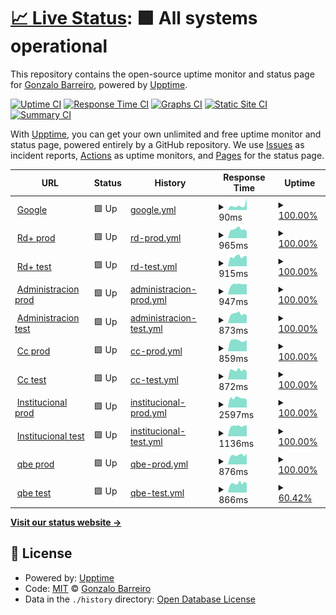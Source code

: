 # [📈 Live Status](https://Gonchito.github.io/VerifStatusPages): <!--live status--> **🟩 All systems operational**

This repository contains the open-source uptime monitor and status page for [Gonzalo Barreiro](https://Gonchito.github.io/VerifStatusPages), powered by [Upptime](https://github.com/upptime/upptime).

[![Uptime CI](https://github.com/Gonchito/VerifStatusPages/workflows/Uptime%20CI/badge.svg)](https://github.com/Gonchito/VerifStatusPages/actions?query=workflow%3A%22Uptime+CI%22)
[![Response Time CI](https://github.com/Gonchito/VerifStatusPages/workflows/Response%20Time%20CI/badge.svg)](https://github.com/Gonchito/VerifStatusPages/actions?query=workflow%3A%22Response+Time+CI%22)
[![Graphs CI](https://github.com/Gonchito/VerifStatusPages/workflows/Graphs%20CI/badge.svg)](https://github.com/Gonchito/VerifStatusPages/actions?query=workflow%3A%22Graphs+CI%22)
[![Static Site CI](https://github.com/Gonchito/VerifStatusPages/workflows/Static%20Site%20CI/badge.svg)](https://github.com/Gonchito/VerifStatusPages/actions?query=workflow%3A%22Static+Site+CI%22)
[![Summary CI](https://github.com/Gonchito/VerifStatusPages/workflows/Summary%20CI/badge.svg)](https://github.com/Gonchito/VerifStatusPages/actions?query=workflow%3A%22Summary+CI%22)

With [Upptime](https://upptime.js.org), you can get your own unlimited and free uptime monitor and status page, powered entirely by a GitHub repository. We use [Issues](https://github.com/Gonchito/VerifStatusPages/issues) as incident reports, [Actions](https://github.com/Gonchito/VerifStatusPages/actions) as uptime monitors, and [Pages](https://Gonchito.github.io/VerifStatusPages) for the status page.

<!--start: status pages-->
<!-- This summary is generated by Upptime (https://github.com/upptime/upptime) -->
<!-- Do not edit this manually, your changes will be overwritten -->
<!-- prettier-ignore -->
| URL | Status | History | Response Time | Uptime |
| --- | ------ | ------- | ------------- | ------ |
| <img alt="" src="https://icons.duckduckgo.com/ip3/null.ico" height="13"> [Google](www.google.com) | 🟩 Up | [google.yml](https://github.com/Gonchito/VerifStatusPages/commits/HEAD/history/google.yml) | <details><summary><img alt="Response time graph" src="./graphs/google/response-time-week.png" height="20"> 90ms</summary><br><a href="https://Gonchito.github.io/VerifStatusPages/history/google"><img alt="Response time 81" src="https://img.shields.io/endpoint?url=https%3A%2F%2Fraw.githubusercontent.com%2FGonchito%2FVerifStatusPages%2FHEAD%2Fapi%2Fgoogle%2Fresponse-time.json"></a><br><a href="https://Gonchito.github.io/VerifStatusPages/history/google"><img alt="24-hour response time 238" src="https://img.shields.io/endpoint?url=https%3A%2F%2Fraw.githubusercontent.com%2FGonchito%2FVerifStatusPages%2FHEAD%2Fapi%2Fgoogle%2Fresponse-time-day.json"></a><br><a href="https://Gonchito.github.io/VerifStatusPages/history/google"><img alt="7-day response time 90" src="https://img.shields.io/endpoint?url=https%3A%2F%2Fraw.githubusercontent.com%2FGonchito%2FVerifStatusPages%2FHEAD%2Fapi%2Fgoogle%2Fresponse-time-week.json"></a><br><a href="https://Gonchito.github.io/VerifStatusPages/history/google"><img alt="30-day response time 81" src="https://img.shields.io/endpoint?url=https%3A%2F%2Fraw.githubusercontent.com%2FGonchito%2FVerifStatusPages%2FHEAD%2Fapi%2Fgoogle%2Fresponse-time-month.json"></a><br><a href="https://Gonchito.github.io/VerifStatusPages/history/google"><img alt="1-year response time 81" src="https://img.shields.io/endpoint?url=https%3A%2F%2Fraw.githubusercontent.com%2FGonchito%2FVerifStatusPages%2FHEAD%2Fapi%2Fgoogle%2Fresponse-time-year.json"></a></details> | <details><summary><a href="https://Gonchito.github.io/VerifStatusPages/history/google">100.00%</a></summary><a href="https://Gonchito.github.io/VerifStatusPages/history/google"><img alt="All-time uptime 100.00%" src="https://img.shields.io/endpoint?url=https%3A%2F%2Fraw.githubusercontent.com%2FGonchito%2FVerifStatusPages%2FHEAD%2Fapi%2Fgoogle%2Fuptime.json"></a><br><a href="https://Gonchito.github.io/VerifStatusPages/history/google"><img alt="24-hour uptime 100.00%" src="https://img.shields.io/endpoint?url=https%3A%2F%2Fraw.githubusercontent.com%2FGonchito%2FVerifStatusPages%2FHEAD%2Fapi%2Fgoogle%2Fuptime-day.json"></a><br><a href="https://Gonchito.github.io/VerifStatusPages/history/google"><img alt="7-day uptime 100.00%" src="https://img.shields.io/endpoint?url=https%3A%2F%2Fraw.githubusercontent.com%2FGonchito%2FVerifStatusPages%2FHEAD%2Fapi%2Fgoogle%2Fuptime-week.json"></a><br><a href="https://Gonchito.github.io/VerifStatusPages/history/google"><img alt="30-day uptime 100.00%" src="https://img.shields.io/endpoint?url=https%3A%2F%2Fraw.githubusercontent.com%2FGonchito%2FVerifStatusPages%2FHEAD%2Fapi%2Fgoogle%2Fuptime-month.json"></a><br><a href="https://Gonchito.github.io/VerifStatusPages/history/google"><img alt="1-year uptime 100.00%" src="https://img.shields.io/endpoint?url=https%3A%2F%2Fraw.githubusercontent.com%2FGonchito%2FVerifStatusPages%2FHEAD%2Fapi%2Fgoogle%2Fuptime-year.json"></a></details>
| <img alt="" src="https://icons.duckduckgo.com/ip3/rdplus.rdigitales.com.ar.ico" height="13"> [Rd+ prod](https://rdplus.rdigitales.com.ar/v2/loggin.aspx) | 🟩 Up | [rd-prod.yml](https://github.com/Gonchito/VerifStatusPages/commits/HEAD/history/rd-prod.yml) | <details><summary><img alt="Response time graph" src="./graphs/rd-prod/response-time-week.png" height="20"> 965ms</summary><br><a href="https://Gonchito.github.io/VerifStatusPages/history/rd-prod"><img alt="Response time 944" src="https://img.shields.io/endpoint?url=https%3A%2F%2Fraw.githubusercontent.com%2FGonchito%2FVerifStatusPages%2FHEAD%2Fapi%2Frd-prod%2Fresponse-time.json"></a><br><a href="https://Gonchito.github.io/VerifStatusPages/history/rd-prod"><img alt="24-hour response time 756" src="https://img.shields.io/endpoint?url=https%3A%2F%2Fraw.githubusercontent.com%2FGonchito%2FVerifStatusPages%2FHEAD%2Fapi%2Frd-prod%2Fresponse-time-day.json"></a><br><a href="https://Gonchito.github.io/VerifStatusPages/history/rd-prod"><img alt="7-day response time 965" src="https://img.shields.io/endpoint?url=https%3A%2F%2Fraw.githubusercontent.com%2FGonchito%2FVerifStatusPages%2FHEAD%2Fapi%2Frd-prod%2Fresponse-time-week.json"></a><br><a href="https://Gonchito.github.io/VerifStatusPages/history/rd-prod"><img alt="30-day response time 944" src="https://img.shields.io/endpoint?url=https%3A%2F%2Fraw.githubusercontent.com%2FGonchito%2FVerifStatusPages%2FHEAD%2Fapi%2Frd-prod%2Fresponse-time-month.json"></a><br><a href="https://Gonchito.github.io/VerifStatusPages/history/rd-prod"><img alt="1-year response time 944" src="https://img.shields.io/endpoint?url=https%3A%2F%2Fraw.githubusercontent.com%2FGonchito%2FVerifStatusPages%2FHEAD%2Fapi%2Frd-prod%2Fresponse-time-year.json"></a></details> | <details><summary><a href="https://Gonchito.github.io/VerifStatusPages/history/rd-prod">100.00%</a></summary><a href="https://Gonchito.github.io/VerifStatusPages/history/rd-prod"><img alt="All-time uptime 100.00%" src="https://img.shields.io/endpoint?url=https%3A%2F%2Fraw.githubusercontent.com%2FGonchito%2FVerifStatusPages%2FHEAD%2Fapi%2Frd-prod%2Fuptime.json"></a><br><a href="https://Gonchito.github.io/VerifStatusPages/history/rd-prod"><img alt="24-hour uptime 100.00%" src="https://img.shields.io/endpoint?url=https%3A%2F%2Fraw.githubusercontent.com%2FGonchito%2FVerifStatusPages%2FHEAD%2Fapi%2Frd-prod%2Fuptime-day.json"></a><br><a href="https://Gonchito.github.io/VerifStatusPages/history/rd-prod"><img alt="7-day uptime 100.00%" src="https://img.shields.io/endpoint?url=https%3A%2F%2Fraw.githubusercontent.com%2FGonchito%2FVerifStatusPages%2FHEAD%2Fapi%2Frd-prod%2Fuptime-week.json"></a><br><a href="https://Gonchito.github.io/VerifStatusPages/history/rd-prod"><img alt="30-day uptime 100.00%" src="https://img.shields.io/endpoint?url=https%3A%2F%2Fraw.githubusercontent.com%2FGonchito%2FVerifStatusPages%2FHEAD%2Fapi%2Frd-prod%2Fuptime-month.json"></a><br><a href="https://Gonchito.github.io/VerifStatusPages/history/rd-prod"><img alt="1-year uptime 100.00%" src="https://img.shields.io/endpoint?url=https%3A%2F%2Fraw.githubusercontent.com%2FGonchito%2FVerifStatusPages%2FHEAD%2Fapi%2Frd-prod%2Fuptime-year.json"></a></details>
| <img alt="" src="https://icons.duckduckgo.com/ip3/rdplus.rdtest.com.ar.ico" height="13"> [Rd+ test](https://rdplus.rdtest.com.ar:4433/v2/loggin.aspx) | 🟩 Up | [rd-test.yml](https://github.com/Gonchito/VerifStatusPages/commits/HEAD/history/rd-test.yml) | <details><summary><img alt="Response time graph" src="./graphs/rd-test/response-time-week.png" height="20"> 915ms</summary><br><a href="https://Gonchito.github.io/VerifStatusPages/history/rd-test"><img alt="Response time 1195" src="https://img.shields.io/endpoint?url=https%3A%2F%2Fraw.githubusercontent.com%2FGonchito%2FVerifStatusPages%2FHEAD%2Fapi%2Frd-test%2Fresponse-time.json"></a><br><a href="https://Gonchito.github.io/VerifStatusPages/history/rd-test"><img alt="24-hour response time 962" src="https://img.shields.io/endpoint?url=https%3A%2F%2Fraw.githubusercontent.com%2FGonchito%2FVerifStatusPages%2FHEAD%2Fapi%2Frd-test%2Fresponse-time-day.json"></a><br><a href="https://Gonchito.github.io/VerifStatusPages/history/rd-test"><img alt="7-day response time 915" src="https://img.shields.io/endpoint?url=https%3A%2F%2Fraw.githubusercontent.com%2FGonchito%2FVerifStatusPages%2FHEAD%2Fapi%2Frd-test%2Fresponse-time-week.json"></a><br><a href="https://Gonchito.github.io/VerifStatusPages/history/rd-test"><img alt="30-day response time 1195" src="https://img.shields.io/endpoint?url=https%3A%2F%2Fraw.githubusercontent.com%2FGonchito%2FVerifStatusPages%2FHEAD%2Fapi%2Frd-test%2Fresponse-time-month.json"></a><br><a href="https://Gonchito.github.io/VerifStatusPages/history/rd-test"><img alt="1-year response time 1195" src="https://img.shields.io/endpoint?url=https%3A%2F%2Fraw.githubusercontent.com%2FGonchito%2FVerifStatusPages%2FHEAD%2Fapi%2Frd-test%2Fresponse-time-year.json"></a></details> | <details><summary><a href="https://Gonchito.github.io/VerifStatusPages/history/rd-test">100.00%</a></summary><a href="https://Gonchito.github.io/VerifStatusPages/history/rd-test"><img alt="All-time uptime 100.00%" src="https://img.shields.io/endpoint?url=https%3A%2F%2Fraw.githubusercontent.com%2FGonchito%2FVerifStatusPages%2FHEAD%2Fapi%2Frd-test%2Fuptime.json"></a><br><a href="https://Gonchito.github.io/VerifStatusPages/history/rd-test"><img alt="24-hour uptime 100.00%" src="https://img.shields.io/endpoint?url=https%3A%2F%2Fraw.githubusercontent.com%2FGonchito%2FVerifStatusPages%2FHEAD%2Fapi%2Frd-test%2Fuptime-day.json"></a><br><a href="https://Gonchito.github.io/VerifStatusPages/history/rd-test"><img alt="7-day uptime 100.00%" src="https://img.shields.io/endpoint?url=https%3A%2F%2Fraw.githubusercontent.com%2FGonchito%2FVerifStatusPages%2FHEAD%2Fapi%2Frd-test%2Fuptime-week.json"></a><br><a href="https://Gonchito.github.io/VerifStatusPages/history/rd-test"><img alt="30-day uptime 100.00%" src="https://img.shields.io/endpoint?url=https%3A%2F%2Fraw.githubusercontent.com%2FGonchito%2FVerifStatusPages%2FHEAD%2Fapi%2Frd-test%2Fuptime-month.json"></a><br><a href="https://Gonchito.github.io/VerifStatusPages/history/rd-test"><img alt="1-year uptime 100.00%" src="https://img.shields.io/endpoint?url=https%3A%2F%2Fraw.githubusercontent.com%2FGonchito%2FVerifStatusPages%2FHEAD%2Fapi%2Frd-test%2Fuptime-year.json"></a></details>
| <img alt="" src="https://icons.duckduckgo.com/ip3/administracion.rdigitales.com.ar.ico" height="13"> [Administracion prod](https://administracion.rdigitales.com.ar/login.aspx) | 🟩 Up | [administracion-prod.yml](https://github.com/Gonchito/VerifStatusPages/commits/HEAD/history/administracion-prod.yml) | <details><summary><img alt="Response time graph" src="./graphs/administracion-prod/response-time-week.png" height="20"> 947ms</summary><br><a href="https://Gonchito.github.io/VerifStatusPages/history/administracion-prod"><img alt="Response time 920" src="https://img.shields.io/endpoint?url=https%3A%2F%2Fraw.githubusercontent.com%2FGonchito%2FVerifStatusPages%2FHEAD%2Fapi%2Fadministracion-prod%2Fresponse-time.json"></a><br><a href="https://Gonchito.github.io/VerifStatusPages/history/administracion-prod"><img alt="24-hour response time 959" src="https://img.shields.io/endpoint?url=https%3A%2F%2Fraw.githubusercontent.com%2FGonchito%2FVerifStatusPages%2FHEAD%2Fapi%2Fadministracion-prod%2Fresponse-time-day.json"></a><br><a href="https://Gonchito.github.io/VerifStatusPages/history/administracion-prod"><img alt="7-day response time 947" src="https://img.shields.io/endpoint?url=https%3A%2F%2Fraw.githubusercontent.com%2FGonchito%2FVerifStatusPages%2FHEAD%2Fapi%2Fadministracion-prod%2Fresponse-time-week.json"></a><br><a href="https://Gonchito.github.io/VerifStatusPages/history/administracion-prod"><img alt="30-day response time 920" src="https://img.shields.io/endpoint?url=https%3A%2F%2Fraw.githubusercontent.com%2FGonchito%2FVerifStatusPages%2FHEAD%2Fapi%2Fadministracion-prod%2Fresponse-time-month.json"></a><br><a href="https://Gonchito.github.io/VerifStatusPages/history/administracion-prod"><img alt="1-year response time 920" src="https://img.shields.io/endpoint?url=https%3A%2F%2Fraw.githubusercontent.com%2FGonchito%2FVerifStatusPages%2FHEAD%2Fapi%2Fadministracion-prod%2Fresponse-time-year.json"></a></details> | <details><summary><a href="https://Gonchito.github.io/VerifStatusPages/history/administracion-prod">100.00%</a></summary><a href="https://Gonchito.github.io/VerifStatusPages/history/administracion-prod"><img alt="All-time uptime 100.00%" src="https://img.shields.io/endpoint?url=https%3A%2F%2Fraw.githubusercontent.com%2FGonchito%2FVerifStatusPages%2FHEAD%2Fapi%2Fadministracion-prod%2Fuptime.json"></a><br><a href="https://Gonchito.github.io/VerifStatusPages/history/administracion-prod"><img alt="24-hour uptime 100.00%" src="https://img.shields.io/endpoint?url=https%3A%2F%2Fraw.githubusercontent.com%2FGonchito%2FVerifStatusPages%2FHEAD%2Fapi%2Fadministracion-prod%2Fuptime-day.json"></a><br><a href="https://Gonchito.github.io/VerifStatusPages/history/administracion-prod"><img alt="7-day uptime 100.00%" src="https://img.shields.io/endpoint?url=https%3A%2F%2Fraw.githubusercontent.com%2FGonchito%2FVerifStatusPages%2FHEAD%2Fapi%2Fadministracion-prod%2Fuptime-week.json"></a><br><a href="https://Gonchito.github.io/VerifStatusPages/history/administracion-prod"><img alt="30-day uptime 100.00%" src="https://img.shields.io/endpoint?url=https%3A%2F%2Fraw.githubusercontent.com%2FGonchito%2FVerifStatusPages%2FHEAD%2Fapi%2Fadministracion-prod%2Fuptime-month.json"></a><br><a href="https://Gonchito.github.io/VerifStatusPages/history/administracion-prod"><img alt="1-year uptime 100.00%" src="https://img.shields.io/endpoint?url=https%3A%2F%2Fraw.githubusercontent.com%2FGonchito%2FVerifStatusPages%2FHEAD%2Fapi%2Fadministracion-prod%2Fuptime-year.json"></a></details>
| <img alt="" src="https://icons.duckduckgo.com/ip3/administracion.rdtest.com.ar.ico" height="13"> [Administracion test](https://administracion.rdtest.com.ar:4433//login.aspx) | 🟩 Up | [administracion-test.yml](https://github.com/Gonchito/VerifStatusPages/commits/HEAD/history/administracion-test.yml) | <details><summary><img alt="Response time graph" src="./graphs/administracion-test/response-time-week.png" height="20"> 873ms</summary><br><a href="https://Gonchito.github.io/VerifStatusPages/history/administracion-test"><img alt="Response time 912" src="https://img.shields.io/endpoint?url=https%3A%2F%2Fraw.githubusercontent.com%2FGonchito%2FVerifStatusPages%2FHEAD%2Fapi%2Fadministracion-test%2Fresponse-time.json"></a><br><a href="https://Gonchito.github.io/VerifStatusPages/history/administracion-test"><img alt="24-hour response time 748" src="https://img.shields.io/endpoint?url=https%3A%2F%2Fraw.githubusercontent.com%2FGonchito%2FVerifStatusPages%2FHEAD%2Fapi%2Fadministracion-test%2Fresponse-time-day.json"></a><br><a href="https://Gonchito.github.io/VerifStatusPages/history/administracion-test"><img alt="7-day response time 873" src="https://img.shields.io/endpoint?url=https%3A%2F%2Fraw.githubusercontent.com%2FGonchito%2FVerifStatusPages%2FHEAD%2Fapi%2Fadministracion-test%2Fresponse-time-week.json"></a><br><a href="https://Gonchito.github.io/VerifStatusPages/history/administracion-test"><img alt="30-day response time 912" src="https://img.shields.io/endpoint?url=https%3A%2F%2Fraw.githubusercontent.com%2FGonchito%2FVerifStatusPages%2FHEAD%2Fapi%2Fadministracion-test%2Fresponse-time-month.json"></a><br><a href="https://Gonchito.github.io/VerifStatusPages/history/administracion-test"><img alt="1-year response time 912" src="https://img.shields.io/endpoint?url=https%3A%2F%2Fraw.githubusercontent.com%2FGonchito%2FVerifStatusPages%2FHEAD%2Fapi%2Fadministracion-test%2Fresponse-time-year.json"></a></details> | <details><summary><a href="https://Gonchito.github.io/VerifStatusPages/history/administracion-test">100.00%</a></summary><a href="https://Gonchito.github.io/VerifStatusPages/history/administracion-test"><img alt="All-time uptime 100.00%" src="https://img.shields.io/endpoint?url=https%3A%2F%2Fraw.githubusercontent.com%2FGonchito%2FVerifStatusPages%2FHEAD%2Fapi%2Fadministracion-test%2Fuptime.json"></a><br><a href="https://Gonchito.github.io/VerifStatusPages/history/administracion-test"><img alt="24-hour uptime 100.00%" src="https://img.shields.io/endpoint?url=https%3A%2F%2Fraw.githubusercontent.com%2FGonchito%2FVerifStatusPages%2FHEAD%2Fapi%2Fadministracion-test%2Fuptime-day.json"></a><br><a href="https://Gonchito.github.io/VerifStatusPages/history/administracion-test"><img alt="7-day uptime 100.00%" src="https://img.shields.io/endpoint?url=https%3A%2F%2Fraw.githubusercontent.com%2FGonchito%2FVerifStatusPages%2FHEAD%2Fapi%2Fadministracion-test%2Fuptime-week.json"></a><br><a href="https://Gonchito.github.io/VerifStatusPages/history/administracion-test"><img alt="30-day uptime 100.00%" src="https://img.shields.io/endpoint?url=https%3A%2F%2Fraw.githubusercontent.com%2FGonchito%2FVerifStatusPages%2FHEAD%2Fapi%2Fadministracion-test%2Fuptime-month.json"></a><br><a href="https://Gonchito.github.io/VerifStatusPages/history/administracion-test"><img alt="1-year uptime 100.00%" src="https://img.shields.io/endpoint?url=https%3A%2F%2Fraw.githubusercontent.com%2FGonchito%2FVerifStatusPages%2FHEAD%2Fapi%2Fadministracion-test%2Fuptime-year.json"></a></details>
| <img alt="" src="https://icons.duckduckgo.com/ip3/ccweb.rdigitales.com.ar.ico" height="13"> [Cc prod](https://ccweb.rdigitales.com.ar/Index.aspx) | 🟩 Up | [cc-prod.yml](https://github.com/Gonchito/VerifStatusPages/commits/HEAD/history/cc-prod.yml) | <details><summary><img alt="Response time graph" src="./graphs/cc-prod/response-time-week.png" height="20"> 859ms</summary><br><a href="https://Gonchito.github.io/VerifStatusPages/history/cc-prod"><img alt="Response time 923" src="https://img.shields.io/endpoint?url=https%3A%2F%2Fraw.githubusercontent.com%2FGonchito%2FVerifStatusPages%2FHEAD%2Fapi%2Fcc-prod%2Fresponse-time.json"></a><br><a href="https://Gonchito.github.io/VerifStatusPages/history/cc-prod"><img alt="24-hour response time 872" src="https://img.shields.io/endpoint?url=https%3A%2F%2Fraw.githubusercontent.com%2FGonchito%2FVerifStatusPages%2FHEAD%2Fapi%2Fcc-prod%2Fresponse-time-day.json"></a><br><a href="https://Gonchito.github.io/VerifStatusPages/history/cc-prod"><img alt="7-day response time 859" src="https://img.shields.io/endpoint?url=https%3A%2F%2Fraw.githubusercontent.com%2FGonchito%2FVerifStatusPages%2FHEAD%2Fapi%2Fcc-prod%2Fresponse-time-week.json"></a><br><a href="https://Gonchito.github.io/VerifStatusPages/history/cc-prod"><img alt="30-day response time 923" src="https://img.shields.io/endpoint?url=https%3A%2F%2Fraw.githubusercontent.com%2FGonchito%2FVerifStatusPages%2FHEAD%2Fapi%2Fcc-prod%2Fresponse-time-month.json"></a><br><a href="https://Gonchito.github.io/VerifStatusPages/history/cc-prod"><img alt="1-year response time 923" src="https://img.shields.io/endpoint?url=https%3A%2F%2Fraw.githubusercontent.com%2FGonchito%2FVerifStatusPages%2FHEAD%2Fapi%2Fcc-prod%2Fresponse-time-year.json"></a></details> | <details><summary><a href="https://Gonchito.github.io/VerifStatusPages/history/cc-prod">100.00%</a></summary><a href="https://Gonchito.github.io/VerifStatusPages/history/cc-prod"><img alt="All-time uptime 100.00%" src="https://img.shields.io/endpoint?url=https%3A%2F%2Fraw.githubusercontent.com%2FGonchito%2FVerifStatusPages%2FHEAD%2Fapi%2Fcc-prod%2Fuptime.json"></a><br><a href="https://Gonchito.github.io/VerifStatusPages/history/cc-prod"><img alt="24-hour uptime 100.00%" src="https://img.shields.io/endpoint?url=https%3A%2F%2Fraw.githubusercontent.com%2FGonchito%2FVerifStatusPages%2FHEAD%2Fapi%2Fcc-prod%2Fuptime-day.json"></a><br><a href="https://Gonchito.github.io/VerifStatusPages/history/cc-prod"><img alt="7-day uptime 100.00%" src="https://img.shields.io/endpoint?url=https%3A%2F%2Fraw.githubusercontent.com%2FGonchito%2FVerifStatusPages%2FHEAD%2Fapi%2Fcc-prod%2Fuptime-week.json"></a><br><a href="https://Gonchito.github.io/VerifStatusPages/history/cc-prod"><img alt="30-day uptime 100.00%" src="https://img.shields.io/endpoint?url=https%3A%2F%2Fraw.githubusercontent.com%2FGonchito%2FVerifStatusPages%2FHEAD%2Fapi%2Fcc-prod%2Fuptime-month.json"></a><br><a href="https://Gonchito.github.io/VerifStatusPages/history/cc-prod"><img alt="1-year uptime 100.00%" src="https://img.shields.io/endpoint?url=https%3A%2F%2Fraw.githubusercontent.com%2FGonchito%2FVerifStatusPages%2FHEAD%2Fapi%2Fcc-prod%2Fuptime-year.json"></a></details>
| <img alt="" src="https://icons.duckduckgo.com/ip3/ccweb.rdtest.com.ar.ico" height="13"> [Cc test](https://ccweb.rdtest.com.ar:4433/Index.aspx) | 🟩 Up | [cc-test.yml](https://github.com/Gonchito/VerifStatusPages/commits/HEAD/history/cc-test.yml) | <details><summary><img alt="Response time graph" src="./graphs/cc-test/response-time-week.png" height="20"> 872ms</summary><br><a href="https://Gonchito.github.io/VerifStatusPages/history/cc-test"><img alt="Response time 1078" src="https://img.shields.io/endpoint?url=https%3A%2F%2Fraw.githubusercontent.com%2FGonchito%2FVerifStatusPages%2FHEAD%2Fapi%2Fcc-test%2Fresponse-time.json"></a><br><a href="https://Gonchito.github.io/VerifStatusPages/history/cc-test"><img alt="24-hour response time 760" src="https://img.shields.io/endpoint?url=https%3A%2F%2Fraw.githubusercontent.com%2FGonchito%2FVerifStatusPages%2FHEAD%2Fapi%2Fcc-test%2Fresponse-time-day.json"></a><br><a href="https://Gonchito.github.io/VerifStatusPages/history/cc-test"><img alt="7-day response time 872" src="https://img.shields.io/endpoint?url=https%3A%2F%2Fraw.githubusercontent.com%2FGonchito%2FVerifStatusPages%2FHEAD%2Fapi%2Fcc-test%2Fresponse-time-week.json"></a><br><a href="https://Gonchito.github.io/VerifStatusPages/history/cc-test"><img alt="30-day response time 1078" src="https://img.shields.io/endpoint?url=https%3A%2F%2Fraw.githubusercontent.com%2FGonchito%2FVerifStatusPages%2FHEAD%2Fapi%2Fcc-test%2Fresponse-time-month.json"></a><br><a href="https://Gonchito.github.io/VerifStatusPages/history/cc-test"><img alt="1-year response time 1078" src="https://img.shields.io/endpoint?url=https%3A%2F%2Fraw.githubusercontent.com%2FGonchito%2FVerifStatusPages%2FHEAD%2Fapi%2Fcc-test%2Fresponse-time-year.json"></a></details> | <details><summary><a href="https://Gonchito.github.io/VerifStatusPages/history/cc-test">100.00%</a></summary><a href="https://Gonchito.github.io/VerifStatusPages/history/cc-test"><img alt="All-time uptime 100.00%" src="https://img.shields.io/endpoint?url=https%3A%2F%2Fraw.githubusercontent.com%2FGonchito%2FVerifStatusPages%2FHEAD%2Fapi%2Fcc-test%2Fuptime.json"></a><br><a href="https://Gonchito.github.io/VerifStatusPages/history/cc-test"><img alt="24-hour uptime 100.00%" src="https://img.shields.io/endpoint?url=https%3A%2F%2Fraw.githubusercontent.com%2FGonchito%2FVerifStatusPages%2FHEAD%2Fapi%2Fcc-test%2Fuptime-day.json"></a><br><a href="https://Gonchito.github.io/VerifStatusPages/history/cc-test"><img alt="7-day uptime 100.00%" src="https://img.shields.io/endpoint?url=https%3A%2F%2Fraw.githubusercontent.com%2FGonchito%2FVerifStatusPages%2FHEAD%2Fapi%2Fcc-test%2Fuptime-week.json"></a><br><a href="https://Gonchito.github.io/VerifStatusPages/history/cc-test"><img alt="30-day uptime 100.00%" src="https://img.shields.io/endpoint?url=https%3A%2F%2Fraw.githubusercontent.com%2FGonchito%2FVerifStatusPages%2FHEAD%2Fapi%2Fcc-test%2Fuptime-month.json"></a><br><a href="https://Gonchito.github.io/VerifStatusPages/history/cc-test"><img alt="1-year uptime 100.00%" src="https://img.shields.io/endpoint?url=https%3A%2F%2Fraw.githubusercontent.com%2FGonchito%2FVerifStatusPages%2FHEAD%2Fapi%2Fcc-test%2Fuptime-year.json"></a></details>
| <img alt="" src="https://icons.duckduckgo.com/ip3/www.rdigitales.com.ar.ico" height="13"> [Institucional prod](https://www.rdigitales.com.ar) | 🟩 Up | [institucional-prod.yml](https://github.com/Gonchito/VerifStatusPages/commits/HEAD/history/institucional-prod.yml) | <details><summary><img alt="Response time graph" src="./graphs/institucional-prod/response-time-week.png" height="20"> 2597ms</summary><br><a href="https://Gonchito.github.io/VerifStatusPages/history/institucional-prod"><img alt="Response time 2623" src="https://img.shields.io/endpoint?url=https%3A%2F%2Fraw.githubusercontent.com%2FGonchito%2FVerifStatusPages%2FHEAD%2Fapi%2Finstitucional-prod%2Fresponse-time.json"></a><br><a href="https://Gonchito.github.io/VerifStatusPages/history/institucional-prod"><img alt="24-hour response time 2128" src="https://img.shields.io/endpoint?url=https%3A%2F%2Fraw.githubusercontent.com%2FGonchito%2FVerifStatusPages%2FHEAD%2Fapi%2Finstitucional-prod%2Fresponse-time-day.json"></a><br><a href="https://Gonchito.github.io/VerifStatusPages/history/institucional-prod"><img alt="7-day response time 2597" src="https://img.shields.io/endpoint?url=https%3A%2F%2Fraw.githubusercontent.com%2FGonchito%2FVerifStatusPages%2FHEAD%2Fapi%2Finstitucional-prod%2Fresponse-time-week.json"></a><br><a href="https://Gonchito.github.io/VerifStatusPages/history/institucional-prod"><img alt="30-day response time 2623" src="https://img.shields.io/endpoint?url=https%3A%2F%2Fraw.githubusercontent.com%2FGonchito%2FVerifStatusPages%2FHEAD%2Fapi%2Finstitucional-prod%2Fresponse-time-month.json"></a><br><a href="https://Gonchito.github.io/VerifStatusPages/history/institucional-prod"><img alt="1-year response time 2623" src="https://img.shields.io/endpoint?url=https%3A%2F%2Fraw.githubusercontent.com%2FGonchito%2FVerifStatusPages%2FHEAD%2Fapi%2Finstitucional-prod%2Fresponse-time-year.json"></a></details> | <details><summary><a href="https://Gonchito.github.io/VerifStatusPages/history/institucional-prod">100.00%</a></summary><a href="https://Gonchito.github.io/VerifStatusPages/history/institucional-prod"><img alt="All-time uptime 100.00%" src="https://img.shields.io/endpoint?url=https%3A%2F%2Fraw.githubusercontent.com%2FGonchito%2FVerifStatusPages%2FHEAD%2Fapi%2Finstitucional-prod%2Fuptime.json"></a><br><a href="https://Gonchito.github.io/VerifStatusPages/history/institucional-prod"><img alt="24-hour uptime 100.00%" src="https://img.shields.io/endpoint?url=https%3A%2F%2Fraw.githubusercontent.com%2FGonchito%2FVerifStatusPages%2FHEAD%2Fapi%2Finstitucional-prod%2Fuptime-day.json"></a><br><a href="https://Gonchito.github.io/VerifStatusPages/history/institucional-prod"><img alt="7-day uptime 100.00%" src="https://img.shields.io/endpoint?url=https%3A%2F%2Fraw.githubusercontent.com%2FGonchito%2FVerifStatusPages%2FHEAD%2Fapi%2Finstitucional-prod%2Fuptime-week.json"></a><br><a href="https://Gonchito.github.io/VerifStatusPages/history/institucional-prod"><img alt="30-day uptime 100.00%" src="https://img.shields.io/endpoint?url=https%3A%2F%2Fraw.githubusercontent.com%2FGonchito%2FVerifStatusPages%2FHEAD%2Fapi%2Finstitucional-prod%2Fuptime-month.json"></a><br><a href="https://Gonchito.github.io/VerifStatusPages/history/institucional-prod"><img alt="1-year uptime 100.00%" src="https://img.shields.io/endpoint?url=https%3A%2F%2Fraw.githubusercontent.com%2FGonchito%2FVerifStatusPages%2FHEAD%2Fapi%2Finstitucional-prod%2Fuptime-year.json"></a></details>
| <img alt="" src="https://icons.duckduckgo.com/ip3/www.rdtest.com.ar.ico" height="13"> [Institucional test](https://www.rdtest.com.ar:4433) | 🟩 Up | [institucional-test.yml](https://github.com/Gonchito/VerifStatusPages/commits/HEAD/history/institucional-test.yml) | <details><summary><img alt="Response time graph" src="./graphs/institucional-test/response-time-week.png" height="20"> 1136ms</summary><br><a href="https://Gonchito.github.io/VerifStatusPages/history/institucional-test"><img alt="Response time 1170" src="https://img.shields.io/endpoint?url=https%3A%2F%2Fraw.githubusercontent.com%2FGonchito%2FVerifStatusPages%2FHEAD%2Fapi%2Finstitucional-test%2Fresponse-time.json"></a><br><a href="https://Gonchito.github.io/VerifStatusPages/history/institucional-test"><img alt="24-hour response time 1199" src="https://img.shields.io/endpoint?url=https%3A%2F%2Fraw.githubusercontent.com%2FGonchito%2FVerifStatusPages%2FHEAD%2Fapi%2Finstitucional-test%2Fresponse-time-day.json"></a><br><a href="https://Gonchito.github.io/VerifStatusPages/history/institucional-test"><img alt="7-day response time 1136" src="https://img.shields.io/endpoint?url=https%3A%2F%2Fraw.githubusercontent.com%2FGonchito%2FVerifStatusPages%2FHEAD%2Fapi%2Finstitucional-test%2Fresponse-time-week.json"></a><br><a href="https://Gonchito.github.io/VerifStatusPages/history/institucional-test"><img alt="30-day response time 1170" src="https://img.shields.io/endpoint?url=https%3A%2F%2Fraw.githubusercontent.com%2FGonchito%2FVerifStatusPages%2FHEAD%2Fapi%2Finstitucional-test%2Fresponse-time-month.json"></a><br><a href="https://Gonchito.github.io/VerifStatusPages/history/institucional-test"><img alt="1-year response time 1170" src="https://img.shields.io/endpoint?url=https%3A%2F%2Fraw.githubusercontent.com%2FGonchito%2FVerifStatusPages%2FHEAD%2Fapi%2Finstitucional-test%2Fresponse-time-year.json"></a></details> | <details><summary><a href="https://Gonchito.github.io/VerifStatusPages/history/institucional-test">100.00%</a></summary><a href="https://Gonchito.github.io/VerifStatusPages/history/institucional-test"><img alt="All-time uptime 100.00%" src="https://img.shields.io/endpoint?url=https%3A%2F%2Fraw.githubusercontent.com%2FGonchito%2FVerifStatusPages%2FHEAD%2Fapi%2Finstitucional-test%2Fuptime.json"></a><br><a href="https://Gonchito.github.io/VerifStatusPages/history/institucional-test"><img alt="24-hour uptime 100.00%" src="https://img.shields.io/endpoint?url=https%3A%2F%2Fraw.githubusercontent.com%2FGonchito%2FVerifStatusPages%2FHEAD%2Fapi%2Finstitucional-test%2Fuptime-day.json"></a><br><a href="https://Gonchito.github.io/VerifStatusPages/history/institucional-test"><img alt="7-day uptime 100.00%" src="https://img.shields.io/endpoint?url=https%3A%2F%2Fraw.githubusercontent.com%2FGonchito%2FVerifStatusPages%2FHEAD%2Fapi%2Finstitucional-test%2Fuptime-week.json"></a><br><a href="https://Gonchito.github.io/VerifStatusPages/history/institucional-test"><img alt="30-day uptime 100.00%" src="https://img.shields.io/endpoint?url=https%3A%2F%2Fraw.githubusercontent.com%2FGonchito%2FVerifStatusPages%2FHEAD%2Fapi%2Finstitucional-test%2Fuptime-month.json"></a><br><a href="https://Gonchito.github.io/VerifStatusPages/history/institucional-test"><img alt="1-year uptime 100.00%" src="https://img.shields.io/endpoint?url=https%3A%2F%2Fraw.githubusercontent.com%2FGonchito%2FVerifStatusPages%2FHEAD%2Fapi%2Finstitucional-test%2Fuptime-year.json"></a></details>
| <img alt="" src="https://icons.duckduckgo.com/ip3/qbe.rdigitales.com.ar.ico" height="13"> [qbe prod](https://qbe.rdigitales.com.ar) | 🟩 Up | [qbe-prod.yml](https://github.com/Gonchito/VerifStatusPages/commits/HEAD/history/qbe-prod.yml) | <details><summary><img alt="Response time graph" src="./graphs/qbe-prod/response-time-week.png" height="20"> 876ms</summary><br><a href="https://Gonchito.github.io/VerifStatusPages/history/qbe-prod"><img alt="Response time 973" src="https://img.shields.io/endpoint?url=https%3A%2F%2Fraw.githubusercontent.com%2FGonchito%2FVerifStatusPages%2FHEAD%2Fapi%2Fqbe-prod%2Fresponse-time.json"></a><br><a href="https://Gonchito.github.io/VerifStatusPages/history/qbe-prod"><img alt="24-hour response time 1018" src="https://img.shields.io/endpoint?url=https%3A%2F%2Fraw.githubusercontent.com%2FGonchito%2FVerifStatusPages%2FHEAD%2Fapi%2Fqbe-prod%2Fresponse-time-day.json"></a><br><a href="https://Gonchito.github.io/VerifStatusPages/history/qbe-prod"><img alt="7-day response time 876" src="https://img.shields.io/endpoint?url=https%3A%2F%2Fraw.githubusercontent.com%2FGonchito%2FVerifStatusPages%2FHEAD%2Fapi%2Fqbe-prod%2Fresponse-time-week.json"></a><br><a href="https://Gonchito.github.io/VerifStatusPages/history/qbe-prod"><img alt="30-day response time 973" src="https://img.shields.io/endpoint?url=https%3A%2F%2Fraw.githubusercontent.com%2FGonchito%2FVerifStatusPages%2FHEAD%2Fapi%2Fqbe-prod%2Fresponse-time-month.json"></a><br><a href="https://Gonchito.github.io/VerifStatusPages/history/qbe-prod"><img alt="1-year response time 973" src="https://img.shields.io/endpoint?url=https%3A%2F%2Fraw.githubusercontent.com%2FGonchito%2FVerifStatusPages%2FHEAD%2Fapi%2Fqbe-prod%2Fresponse-time-year.json"></a></details> | <details><summary><a href="https://Gonchito.github.io/VerifStatusPages/history/qbe-prod">100.00%</a></summary><a href="https://Gonchito.github.io/VerifStatusPages/history/qbe-prod"><img alt="All-time uptime 100.00%" src="https://img.shields.io/endpoint?url=https%3A%2F%2Fraw.githubusercontent.com%2FGonchito%2FVerifStatusPages%2FHEAD%2Fapi%2Fqbe-prod%2Fuptime.json"></a><br><a href="https://Gonchito.github.io/VerifStatusPages/history/qbe-prod"><img alt="24-hour uptime 100.00%" src="https://img.shields.io/endpoint?url=https%3A%2F%2Fraw.githubusercontent.com%2FGonchito%2FVerifStatusPages%2FHEAD%2Fapi%2Fqbe-prod%2Fuptime-day.json"></a><br><a href="https://Gonchito.github.io/VerifStatusPages/history/qbe-prod"><img alt="7-day uptime 100.00%" src="https://img.shields.io/endpoint?url=https%3A%2F%2Fraw.githubusercontent.com%2FGonchito%2FVerifStatusPages%2FHEAD%2Fapi%2Fqbe-prod%2Fuptime-week.json"></a><br><a href="https://Gonchito.github.io/VerifStatusPages/history/qbe-prod"><img alt="30-day uptime 100.00%" src="https://img.shields.io/endpoint?url=https%3A%2F%2Fraw.githubusercontent.com%2FGonchito%2FVerifStatusPages%2FHEAD%2Fapi%2Fqbe-prod%2Fuptime-month.json"></a><br><a href="https://Gonchito.github.io/VerifStatusPages/history/qbe-prod"><img alt="1-year uptime 100.00%" src="https://img.shields.io/endpoint?url=https%3A%2F%2Fraw.githubusercontent.com%2FGonchito%2FVerifStatusPages%2FHEAD%2Fapi%2Fqbe-prod%2Fuptime-year.json"></a></details>
| <img alt="" src="https://icons.duckduckgo.com/ip3/qbe.rdtest.com.ar.ico" height="13"> [qbe test](https://qbe.rdtest.com.ar:4433) | 🟩 Up | [qbe-test.yml](https://github.com/Gonchito/VerifStatusPages/commits/HEAD/history/qbe-test.yml) | <details><summary><img alt="Response time graph" src="./graphs/qbe-test/response-time-week.png" height="20"> 866ms</summary><br><a href="https://Gonchito.github.io/VerifStatusPages/history/qbe-test"><img alt="Response time 972" src="https://img.shields.io/endpoint?url=https%3A%2F%2Fraw.githubusercontent.com%2FGonchito%2FVerifStatusPages%2FHEAD%2Fapi%2Fqbe-test%2Fresponse-time.json"></a><br><a href="https://Gonchito.github.io/VerifStatusPages/history/qbe-test"><img alt="24-hour response time 879" src="https://img.shields.io/endpoint?url=https%3A%2F%2Fraw.githubusercontent.com%2FGonchito%2FVerifStatusPages%2FHEAD%2Fapi%2Fqbe-test%2Fresponse-time-day.json"></a><br><a href="https://Gonchito.github.io/VerifStatusPages/history/qbe-test"><img alt="7-day response time 866" src="https://img.shields.io/endpoint?url=https%3A%2F%2Fraw.githubusercontent.com%2FGonchito%2FVerifStatusPages%2FHEAD%2Fapi%2Fqbe-test%2Fresponse-time-week.json"></a><br><a href="https://Gonchito.github.io/VerifStatusPages/history/qbe-test"><img alt="30-day response time 972" src="https://img.shields.io/endpoint?url=https%3A%2F%2Fraw.githubusercontent.com%2FGonchito%2FVerifStatusPages%2FHEAD%2Fapi%2Fqbe-test%2Fresponse-time-month.json"></a><br><a href="https://Gonchito.github.io/VerifStatusPages/history/qbe-test"><img alt="1-year response time 972" src="https://img.shields.io/endpoint?url=https%3A%2F%2Fraw.githubusercontent.com%2FGonchito%2FVerifStatusPages%2FHEAD%2Fapi%2Fqbe-test%2Fresponse-time-year.json"></a></details> | <details><summary><a href="https://Gonchito.github.io/VerifStatusPages/history/qbe-test">60.42%</a></summary><a href="https://Gonchito.github.io/VerifStatusPages/history/qbe-test"><img alt="All-time uptime 70.13%" src="https://img.shields.io/endpoint?url=https%3A%2F%2Fraw.githubusercontent.com%2FGonchito%2FVerifStatusPages%2FHEAD%2Fapi%2Fqbe-test%2Fuptime.json"></a><br><a href="https://Gonchito.github.io/VerifStatusPages/history/qbe-test"><img alt="24-hour uptime 100.00%" src="https://img.shields.io/endpoint?url=https%3A%2F%2Fraw.githubusercontent.com%2FGonchito%2FVerifStatusPages%2FHEAD%2Fapi%2Fqbe-test%2Fuptime-day.json"></a><br><a href="https://Gonchito.github.io/VerifStatusPages/history/qbe-test"><img alt="7-day uptime 60.42%" src="https://img.shields.io/endpoint?url=https%3A%2F%2Fraw.githubusercontent.com%2FGonchito%2FVerifStatusPages%2FHEAD%2Fapi%2Fqbe-test%2Fuptime-week.json"></a><br><a href="https://Gonchito.github.io/VerifStatusPages/history/qbe-test"><img alt="30-day uptime 70.13%" src="https://img.shields.io/endpoint?url=https%3A%2F%2Fraw.githubusercontent.com%2FGonchito%2FVerifStatusPages%2FHEAD%2Fapi%2Fqbe-test%2Fuptime-month.json"></a><br><a href="https://Gonchito.github.io/VerifStatusPages/history/qbe-test"><img alt="1-year uptime 70.13%" src="https://img.shields.io/endpoint?url=https%3A%2F%2Fraw.githubusercontent.com%2FGonchito%2FVerifStatusPages%2FHEAD%2Fapi%2Fqbe-test%2Fuptime-year.json"></a></details>

<!--end: status pages-->

[**Visit our status website →**](https://Gonchito.github.io/VerifStatusPages)

## 📄 License

- Powered by: [Upptime](https://github.com/upptime/upptime)
- Code: [MIT](./LICENSE) © [Gonzalo Barreiro](https://Gonchito.github.io/VerifStatusPages)
- Data in the `./history` directory: [Open Database License](https://opendatacommons.org/licenses/odbl/1-0/)
